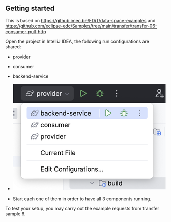 
## Getting started

This is based on https://github.imec.be/EDiT/data-space-examples and https://github.com/eclipse-edc/Samples/tree/main/transfer/transfer-06-consumer-pull-http

Open the project in  IntelliJ IDEA, the following run configurations are shared:

* provider
* consumer
* backend-service

* ![Screenshot 2023-08-24 at 12.02.21.png](./docs/Screenshot%202023-08-24%20at%2012.00.10.png)

* Start each one of them in order to have all 3 components running.

To test your setup, you may carry out the example requests from transfer sample 6.